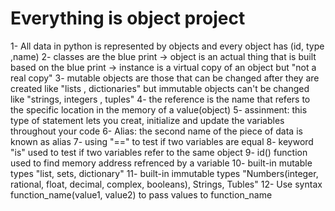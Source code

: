 Everything is object project
============================
1- All data in python is represented by objects and every object has (id, type ,name)
2- classes are the blue print -> object is an actual thing that is built based on the blue print -> instance is a virtual copy of an object but "not a real copy"
3- mutable objects are those that can be changed after they are created like "lists , dictionaries"
	but immutable objects can't be changed like "strings, integers , tuples"
4- the reference is the name that refers to the specific location in the memory of a value(object)
5- assinment: this type of statement lets you creat, initialize and update the variables throughout your code
6- Alias: the second name of the piece of data is known as alias
7- using "==" to test if two variables are equal
8- keyword "is" used to test if two variables refer to the same object
9- id() function used to find memory address refrenced by a variable
10- built-in mutable types "list, sets, dictionary"
11- built-in immutable types "Numbers(integer, rational, float, decimal, complex, booleans), Strings, Tubles"
12- Use syntax function_name(value1, value2) to pass values to function_name
